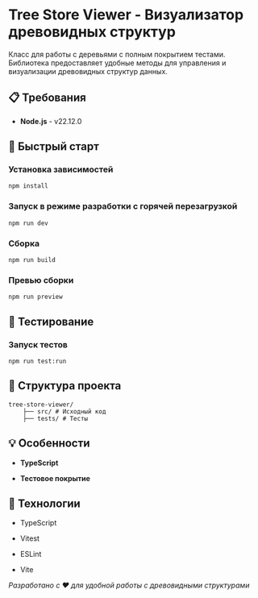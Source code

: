 Tree Store Viewer - Визуализатор древовидных структур
=====================================================

Класс для работы с деревьями с полным покрытием тестами. Библиотека предоставляет удобные методы для управления и визуализации древовидных структур данных.

📋 Требования
-------------

*   **Node.js** - v22.12.0


🚀 Быстрый старт
----------------

### Установка зависимостей

```npm install```

### Запуск в режиме разработки с горячей перезагрузкой

```npm run dev```


### Сборка

```npm run build```

### Превью сборки

```npm run preview```


🧪 Тестирование
---------------

### Запуск тестов

```npm run test:run```

📁 Структура проекта
--------------------

```
tree-store-viewer/ 
    ├── src/ # Исходный код 
    ├── tests/ # Тесты  
```

💡 Особенности
--------------

*   **TypeScript**

*   **Тестовое покрытие**


🔧 Технологии
-------------

*   TypeScript

*   Vitest

*   ESLint

*   Vite


_Разработано с ❤️ для удобной работы с древовидными структурами_